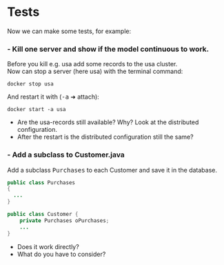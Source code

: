 # Tests
Now we can make some tests, for example:

### - Kill one server and show if the model continuous to work.

Before you kill e.g. usa add some records to the usa cluster.<br/>
Now can stop a server (here usa) with the terminal command:
    
    docker stop usa
    
And restart it with (<tt>-a</tt> &#x279c; attach):

    docker start -a usa
    
    
* Are the usa-records still available? Why? Look at the distributed configuration.
* After the restart is the distributed configuration still the same?

### - Add a subclass to Customer.java 
Add a subclass <tt>Purchases</tt> to each Customer and save it in the database.

```java
public class Purchases
{
  ...
}

public class Customer {
	private Purchases oPurchases;
    ...
}
```

* Does it work directly?
* What do you have to consider?


    